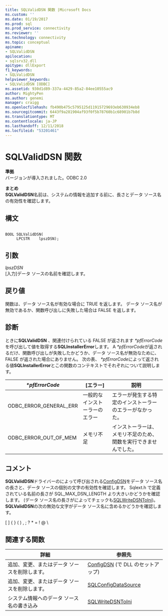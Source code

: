 ```yaml
---
title: SQLValidDSN 関数 |Microsoft Docs
ms.custom: ''
ms.date: 01/19/2017
ms.prod: sql
ms.prod_service: connectivity
ms.reviewer: ''
ms.technology: connectivity
ms.topic: conceptual
apiname:
- SQLValidDSN
apilocation:
- sqlsrv32.dll
apitype: dllExport
f1_keywords:
- SQLValidDSN
helpviewer_keywords:
- SQLValidDSN [ODBC]
ms.assetid: 930d1d89-337a-4429-85a2-84ee10555ac9
author: MightyPen
ms.author: genemi
manager: craigg
ms.openlocfilehash: fb490b475c5795125d11915729693eb630934eb8
ms.sourcegitcommit: 6443f9a281904af93f0f5b78760b1c68901b7b8d
ms.translationtype: MT
ms.contentlocale: ja-JP
ms.lasthandoff: 12/11/2018
ms.locfileid: "53201461"
---
```

# <a name="sqlvaliddsn-function"></a>SQLValidDSN 関数
**準拠**  
 バージョンが導入されました。ODBC 2.0  
  
 **まとめ**  
 **SQLValidDSN**名前は、システムの情報を追加する前に、長さとデータ ソース名の有効性を確認します。  
  
## <a name="syntax"></a>構文  
  
```  
  
BOOL SQLValidDSN(  
     LPCSTR    lpszDSN);  
```  
  
## <a name="arguments"></a>引数  
 *lpszDSN*  
 [入力]データ ソースの名前を確認します。  
  
## <a name="returns"></a>戻り値  
 関数は、データ ソース名が有効な場合に TRUE を返します。 データ ソース名が無効であるか、関数呼び出しに失敗した場合は FALSE を返します。  
  
## <a name="diagnostics"></a>診断  
 ときに**SQLValidDSN** 、関連付けられている FALSE が返されます *\*pfErrorCode*を呼び出して値を取得する**SQLInstallerError**します。 A  *\*pfErrorCode*が返されるだけ、関数呼び出しが失敗したかどうか、データ ソース名が無効なために、FALSE が返された場合にありません。 次の表、  *\*pfErrorCode*によって返される値**SQLInstallerError**とこの関数のコンテキストでそれぞれについて説明します。  
  
|*\*pfErrorCode*|[エラー]|説明|  
|---------------------|-----------|-----------------|  
|ODBC_ERROR_GENERAL_ERR|一般的なインストーラーのエラー|エラーが発生する特定のインストーラーのエラーがなかった。|  
|ODBC_ERROR_OUT_OF_MEM|メモリ不足|インストーラーは、メモリ不足のため、関数を実行できませんでした。|  
  
## <a name="comments"></a>コメント  
 **SQLValidDSN**ドライバーのによって呼び出される[ConfigDSN](../../../odbc/reference/syntax/configdsn-function.md)をデータ ソース名の長さと、データ ソースの個別の文字の有効性を確認します。 Sqlext.h で定義されている名前の長さが SQL_MAX_DSN_LENGTH より大きいかどうかを確認します。 (データ ソース名の長さがによってチェックも[SQLWriteDSNToIni](../../../odbc/reference/syntax/sqlwritedsntoini-function.md))。**SQLValidDSN**の次の無効な文字がデータ ソース名に含めるかどうかを確認します。  
  
 [ ] { } ( ) , ; ? * = ! \@ \  
  
## <a name="related-functions"></a>関連する関数  
  
|詳細|参照先|  
|---------------------------|---------|  
|追加、変更、またはデータ ソースを削除します。|[ConfigDSN](../../../odbc/reference/syntax/configdsn-function.md) (で DLL のセットアップ)|  
|追加、変更、またはデータ ソースを削除します。|[SQLConfigDataSource](../../../odbc/reference/syntax/sqlconfigdatasource-function.md)|  
|システム情報へのデータ ソース名の書き込み|[SQLWriteDSNToIni](../../../odbc/reference/syntax/sqlwritedsntoini-function.md)|
